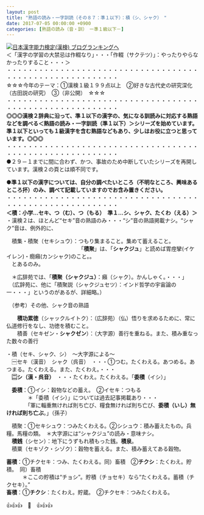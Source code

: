 ```yaml
---
layout: post
title: "熟語の読み・一字訓読（その８７：準１以下）：積（シ、シャク）　"
date: 2017-07-05 00:00:00 +0900
categories: [熟語の読み（音・訓）　ー準１級以下－]
---
```


[![](/syuusyuu9701/assets/images/熟語の読み・一字訓読（その８７：準１以下）：積（シ、シャク）--br_c_3028_1.gif)](http://blog.with2.net/link.php?1659096:3028 "日本漢字能力検定(漢検) ブログランキングへ")[日本漢字能力検定(漢検) ブログランキングへ](http://blog.with2.net/link.php?1659096:3028)  
＜「漢字の学習の大禁忌は作輟なり」・・・「作輟（サクテツ）」：やったりやらなかったりすること・・・＞  
・・・・・・・・・・・・・・・・・・・・・・・・・・・・・・・・・・・・・・・・・・・・・・・・・・・・・・・・・  
☆☆☆今年のテーマ：①漢検１級１９９点以上　②好きな古代史の研究深化（古田説の研究）　③（非公開）　☆☆☆　　  
・・・・・・・・・・・・・・・・・・・・・・・・・・・・・・・・・・・・・・・・・・・・・・・・・・・・・・・・・  
**◎◎◎漢検２辞典に沿って、準１以下の漢字の、気になる訓読みに対応する熟語などを調べる＜熟語の読み・一字訓読（準１以下）＞シリーズを始めています。準１以下といっても１級漢字を含む熟語などもあり、少しはお役に立つと思っています。◎◎◎**  
・・・・・・・・・・・・・・・・・・・・・・・・・・・・・・・・・・・・・・・・・・・・・・・・・・・・・・・・・  
●２９－１までに間に合わず、かつ、事故のため中断していたシリーズを再開しています。漢検２の頁とは順不同です。  
  
**●準１以下の漢字については、自分の調べたいところ（不明なところ、興味あるところ抔）のみ、調べて記載していますのでお含み置きください。**  
・・・・・・・・・・・・・・・・・・・・・・・・・・・・・・・・・・・・・・・・・・・・・・・・・・・・・・・・・  
**＜積：小学…セキ、つ（む）、つ（もる）　準１…シ、シャク、たくわ（える）＞**  
・漢検２は、ほとんど“セキ”音の熟語のみ・・・“シ”音の熟語掲載ナシ。“シャク”音は、例外的に、  
  
　積集・積聚（セキシュウ）：つもり集まること。集めて蓄えること。  
　　　　　　　　　　　　　　「**積聚**」は、「**シャクジュ**」と読めば胃痙攣(イケイレン)・癇癪(カンシャク)のこと。。  
　とあるのみ。  
  
　＊広辞苑では、「**積聚（シャクジュ）**：癪（シャク）。かんしゃく。・・・」  
　（広辞苑に、他に「積聚説（シャクジュセツ）：インド哲学の宇宙論の一・・・」というのがあるが、詳細略。）  
  
  
　（参考）その他、シャク音の熟語  
  
　　**積功累徳**（シャックルイトク）：（広辞苑）（仏）悟りを求めるために、常に仏道修行をなし、功徳を積むこと。  
　　積善（セキゼン・**シャクゼン**）：（大字源）善行を重ねる。また、積み重なった数々の善行  
  
・積（セキ、シャク、シ）　～大字源による～  
　🈩セキ（漢音）　シャク（呉音）　・・・①つむ。たくわえる。あつめる。あつまる。たくわえる。また、たくわえ。・・・  
　**🈔シ（漢・呉音）**　・・・たくわえ。たくわえる。「**委積**（イシ）」  
  
　**委積**：①イシ：穀物などの蓄え。　②イセキ：つもる  
　　　　＊「委積（イシ）」については過去記事掲載あり・・・  
　　　　「軍に輜重無ければ則ち亡び、糧食無ければ則ち亡び、**委積（いし）無ければ則ち亡ぶ**。」（孫子）  
  
　積聚：①セキシュウ：つみたくわえる。②シシュウ：積み蓄えたもの。兵糧。馬糧の類。　＊大字源には“シャクジュ”の読み・意味ナシ。  
　**積銭**（シセン）：地下にうずもれ積もった銭。**積泉**。  
　積粟（セキゾク・シゾク）：穀物を蓄える。また、積み蓄えてある穀物。  
  
**蓄積**：①チクセキ：つみ、たくわえる。同）畜積　②**チクシ**：たくわえ。貯積。　同）畜積  
　　　＊ここの貯積は“チョシ”。貯積（チョセキ）なら“たくわえる。蓄積（チクセキ）。”  
**畜積**：①**チクシ**：たくわえ。貯蔵。　②チクセキ：つみたくわえる。  
  
👍👍👍　🐔　👍👍👍
